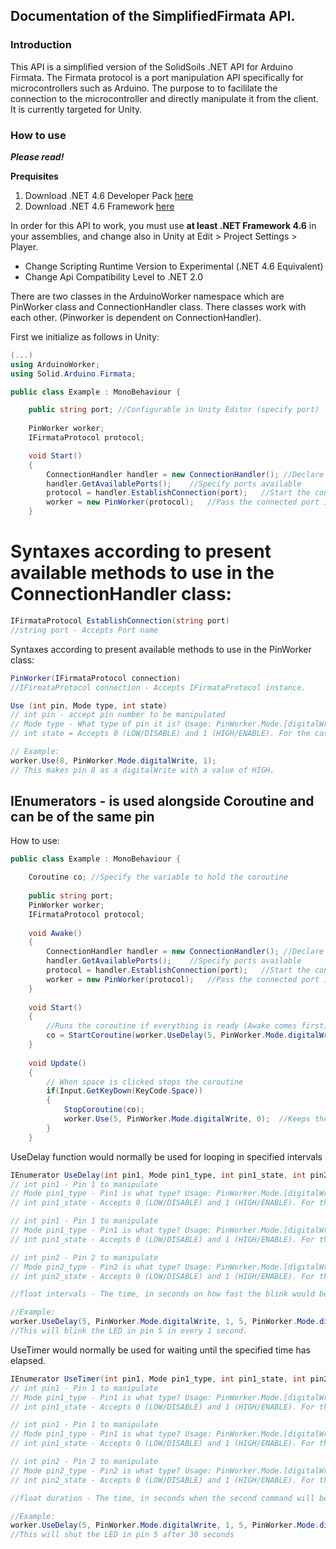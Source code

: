 ## Documentation of the SimplifiedFirmata API.

### Introduction
This API is a simplified version of the SolidSoils .NET API for Arduino Firmata. The Firmata protocol is a port manipulation API specifically for microcontrollers such as Arduino.
The purpose to to facililate the connection to the microcontroller and directly manipulate it from the client. It is currently targeted for Unity.

### How to use


***Please read!***

**Prequisites**

1. Download .NET 4.6 Developer Pack [here](https://www.microsoft.com/en-us/download/details.aspx?id=48136)
2. Download .NET 4.6 Framework [here](https://www.microsoft.com/en-us/download/details.aspx?id=48137)

In order for this API to work, you must use **at least .NET Framework 4.6** in your assemblies, and change also in Unity at Edit > Project Settings > Player. 

- Change Scripting Runtime Version to Experimental (.NET 4.6 Equivalent)
- Change Api Compatibility Level to .NET 2.0


There are two classes in the ArduinoWorker namespace which are PinWorker class and ConnectionHandler class. There classes work with each other. (Pinworker is dependent on ConnectionHandler).

First we initialize as follows in Unity:

```C#
(...)
using ArduinoWorker;
using Solid.Arduino.Firmata;

public class Example : MonoBehaviour {

    public string port; //Configurable in Unity Editor (specify port)
    
    PinWorker worker; 
    IFirmataProtocol protocol;

    void Start()
    {
        ConnectionHandler handler = new ConnectionHandler(); //Declare the ConnectionHandler class
        handler.GetAvailablePorts();    //Specify ports available
        protocol = handler.EstablishConnection(port);   //Start the connection based on the port with fixed baud rate of 9600
        worker = new PinWorker(protocol);   //Pass the connected port into PinWorker class
    }
```

# Syntaxes according to present available methods to use in the ConnectionHandler class:

```C#
IFirmataProtocol EstablishConnection(string port) 
//string port - Accepts Port name
```

Syntaxes according to present available methods to use in the PinWorker class:

```C#
PinWorker(IFirmataProtocol connection)
//IFirmataProtocol connection - Accepts IFirmataProtocol instance.

Use (int pin, Mode type, int state) 
// int pin - accept pin number to be manipulated
// Mode type - What type of pin it is? Usage: PinWorker.Mode.[digitalWrite, digitalRead, analogWrite, analogRead]
// int state = Accepts 0 (LOW/DISABLE) and 1 (HIGH/ENABLE). For the case of analogWrite, any values can be sent from 0 - 1023.

// Example:
worker.Use(8, PinWorker.Mode.digitalWrite, 1);
// This makes pin 8 as a digitalWrite with a value of HIGH.
```

## IEnumerators - is used alongside Coroutine and can be of the same pin


How to use:

```C#
public class Example : MonoBehaviour {

    Coroutine co; //Specify the variable to hold the coroutine
	
	public string port;
    PinWorker worker;
    IFirmataProtocol protocol;
	
	void Awake()
    {
		ConnectionHandler handler = new ConnectionHandler(); //Declare the ConnectionHandler class
        handler.GetAvailablePorts();    //Specify ports available
        protocol = handler.EstablishConnection(port);   //Start the connection based on the port with fixed baud rate of 9600
        worker = new PinWorker(protocol);   //Pass the connected port into PinWorker class
    }
	
	void Start() 
	{
		//Runs the coroutine if everything is ready (Awake comes first)
        co = StartCoroutine(worker.UseDelay(5, PinWorker.Mode.digitalWrite, 1, 5, PinWorker.Mode.digitalWrite, 0, 1.0f));
	}
	
	void Update()
    {
		// When space is clicked stops the coroutine
        if(Input.GetKeyDown(KeyCode.Space)) 
		{
			StopCoroutine(co);
			worker.Use(5, PinWorker.Mode.digitalWrite, 0);	//Keeps the LED off
		}
    }
```

UseDelay function would normally be used for looping in specified intervals


```C#
IEnumerator UseDelay(int pin1, Mode pin1_type, int pin1_state, int pin2, Mode pin2_type, int pin2_state, float intervals)
// int pin1 - Pin 1 to manipulate
// Mode pin1_type - Pin1 is what type? Usage: PinWorker.Mode.[digitalWrite, digitalRead, analogWrite, analogRead]
// int pin1_state - Accepts 0 (LOW/DISABLE) and 1 (HIGH/ENABLE). For the case of analogWrite, any values can be sent from 0 - 1023.

// int pin1 - Pin 1 to manipulate
// Mode pin1_type - Pin1 is what type? Usage: PinWorker.Mode.[digitalWrite, digitalRead, analogWrite, analogRead]
// int pin1_state - Accepts 0 (LOW/DISABLE) and 1 (HIGH/ENABLE). For the case of analogWrite, any values can be sent from 0 - 1023.

// int pin2 - Pin 2 to manipulate
// Mode pin2_type - Pin2 is what type? Usage: PinWorker.Mode.[digitalWrite, digitalRead, analogWrite, analogRead]
// int pin2_state - Accepts 0 (LOW/DISABLE) and 1 (HIGH/ENABLE). For the case of analogWrite, any values can be sent from 0 - 1023.

//float intervals - The time, in seconds on how fast the blink would be.

//Example:
worker.UseDelay(5, PinWorker.Mode.digitalWrite, 1, 5, PinWorker.Mode.digitalWrite, 0, 1.0f);
//This will blink the LED in pin 5 in every 1 second.
```

UseTimer would normally be used for waiting until the specified time has elapsed.


```C#
IEnumerator UseTimer(int pin1, Mode pin1_type, int pin1_state, int pin2, Mode pin2_type, int pin2_state, float duration)
// int pin1 - Pin 1 to manipulate
// Mode pin1_type - Pin1 is what type? Usage: PinWorker.Mode.[digitalWrite, digitalRead, analogWrite, analogRead]
// int pin1_state - Accepts 0 (LOW/DISABLE) and 1 (HIGH/ENABLE). For the case of analogWrite, any values can be sent from 0 - 1023.

// int pin1 - Pin 1 to manipulate
// Mode pin1_type - Pin1 is what type? Usage: PinWorker.Mode.[digitalWrite, digitalRead, analogWrite, analogRead]
// int pin1_state - Accepts 0 (LOW/DISABLE) and 1 (HIGH/ENABLE). For the case of analogWrite, any values can be sent from 0 - 1023.

// int pin2 - Pin 2 to manipulate
// Mode pin2_type - Pin2 is what type? Usage: PinWorker.Mode.[digitalWrite, digitalRead, analogWrite, analogRead]
// int pin2_state - Accepts 0 (LOW/DISABLE) and 1 (HIGH/ENABLE). For the case of analogWrite, any values can be sent from 0 - 1023.

//float duration - The time, in seconds when the second command will be executed.

//Example:
worker.UseDelay(5, PinWorker.Mode.digitalWrite, 1, 5, PinWorker.Mode.digitalWrite, 0, 30.0f);
//This will shut the LED in pin 5 after 30 seconds 
```
